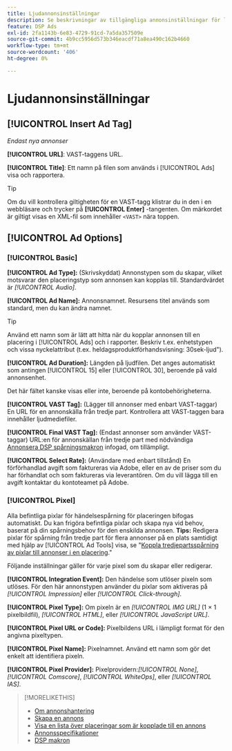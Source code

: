 ```yaml
---
title: Ljudannonsinställningar
description: Se beskrivningar av tillgängliga annonsinställningar för ljudannonser.
feature: DSP Ads
exl-id: 2fa1143b-6e83-4729-91cd-7a5da357509e
source-git-commit: 4b9cc5956d573b346eacdf71a8ea490c162b4660
workflow-type: tm+mt
source-wordcount: '406'
ht-degree: 0%

---
```


# Ljudannonsinställningar

## [!UICONTROL Insert Ad Tag]

*Endast nya annonser*

**[!UICONTROL URL]**: VAST-taggens URL.

**[!UICONTROL Title]**: Ett namn på filen som används i [!UICONTROL Ads] visa och rapportera.

>[!TIP]
>
> Om du vill kontrollera giltigheten för en VAST-tagg klistrar du in den i en webbläsare och trycker på **[!UICONTROL Enter]** -tangenten. Om märkordet är giltigt visas en XML-fil som innehåller `<VAST>` nära toppen.

## [!UICONTROL Ad Options]

### [!UICONTROL Basic]

**[!UICONTROL Ad Type]:** (Skrivskyddat) Annonstypen som du skapar, vilket motsvarar den placeringstyp som annonsen kan kopplas till. Standardvärdet är *[!UICONTROL Audio]*.

**[!UICONTROL Ad Name]:** Annonsnamnet. Resursens titel används som standard, men du kan ändra namnet.

>[!TIP]
>
> Använd ett namn som är lätt att hitta när du kopplar annonsen till en placering i [!UICONTROL Ads] och i rapporter. Beskriv t.ex. enhetstypen och vissa nyckelattribut (t.ex. heldagsproduktförhandsvisning: 30sek-ljud&quot;).

**[!UICONTROL Ad Duration]:** Längden på ljudfilen. Det anges automatiskt som antingen [!UICONTROL 15] eller [!UICONTROL 30], beroende på vald annonsenhet.

Det här fältet kanske visas eller inte, beroende på kontobehörigheterna.

**[!UICONTROL VAST Tag]:** (Lägger till annonser med enbart VAST-taggar) En URL för en annonskälla från tredje part. Kontrollera att VAST-taggen bara innehåller ljudmediefiler.

**[!UICONTROL Final VAST Tag]:** (Endast annonser som använder VAST-taggar) URL:en för annonskällan från tredje part med nödvändiga [Annonsera DSP spårningsmakron](/help/dsp/campaign-management/macros.md) infogad, om tillämpligt.

**[!UICONTROL Select Rate]:** (Användare med enbart tillstånd) En förförhandlad avgift som faktureras via Adobe, eller en av de priser som du har förhandlat och som faktureras via leverantören. Om du vill lägga till en avgift kontaktar du kontoteamet på Adobe.

### [!UICONTROL Pixel]

Alla befintliga pixlar för händelsespårning för placeringen bifogas automatiskt. Du kan frigöra befintliga pixlar och skapa nya vid behov, baserat på din spårningsbehov för den enskilda annonsen. **Tips:** Redigera pixlar för spårning från tredje part för flera annonser på en plats samtidigt med hjälp av [!UICONTROL Ad Tools] visa, se &quot;[Koppla tredjepartsspårning av pixlar till annonser i en placering](/help/dsp/campaign-management/ads/ad-attach-to-placement.md#attach-pixels-ads).&quot;

Följande inställningar gäller för varje pixel som du skapar eller redigerar.

**[!UICONTROL Integration Event]:** Den händelse som utlöser pixeln som utlöses. För den här annonstypen använder du pixlar som aktiveras på *[!UICONTROL Impression]* eller *[!UICONTROL Click-through]*.

**[!UICONTROL Pixel Type]:** Om pixeln är en *[!UICONTROL IMG URL]* (1 × 1 pixelbildfil), *[!UICONTROL HTML]*, eller *[!UICONTROL JavaScript URL]*.

**[!UICONTROL Pixel URL or Code]:** Pixelbildens URL i lämpligt format för den angivna pixeltypen.

**[!UICONTROL Pixel Name]:** Pixelnamnet. Använd ett namn som gör det enkelt att identifiera pixeln.

**[!UICONTROL Pixel Provider]:** Pixelprovidern:*[!UICONTROL None]*, *[!UICONTROL Comscore]*, *[!UICONTROL WhiteOps]*, eller *[!UICONTROL IAS]*.

>[!MORELIKETHIS]
>
>* [Om annonshantering](ad-about.md)
>* [Skapa en annons](ad-create.md)
>* [Visa en lista över placeringar som är kopplade till en annons](/help/dsp/campaign-management/ads/ad-list-placements.md)
>* [Annonsspecifikationer](ad-specs.md)
>* [DSP makron](/help/dsp/campaign-management/macros.md)

